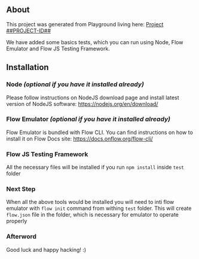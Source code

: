 ## About
This project was generated from Playground living here:
[Project ##PROJECT-ID##](##PROJECT-LINK##)

We have added some basics tests, which you can run using Node, Flow Emulator and Flow JS Testing Framework.

## Installation
### Node *(optional if you have it installed already)*
Please follow instructions on NodeJS download page and install latest version of NodeJS software:
https://nodejs.org/en/download/

### Flow Emulator *(optional if you have it installed already)*
Flow Emulator is bundled with Flow CLI. You can find instructions on how to install it on Flow Docs site:
https://docs.onflow.org/flow-cli/

### Flow JS Testing Framework
All the necessary files will be installed if you run `npm install` inside `test` folder

### Next Step
When all the above tools would be installed you will need to inti flow emulator with `flow init` command from withing 
`test` folder. This will create `flow.json` file in the folder, which is necessary for emulator to operate properly

### Afterword
Good luck and happy hacking! :)